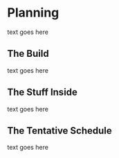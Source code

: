 # Planning
text goes here
## The Build
text goes here
## The Stuff Inside
text goes here
## The Tentative Schedule
text goes here

